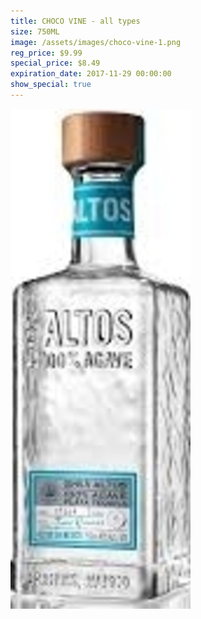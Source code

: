 ```yaml
---
title: CHOCO VINE - all types
size: 750ML
image: /assets/images/choco-vine-1.png
reg_price: $9.99
special_price: $8.49
expiration_date: 2017-11-29 00:00:00
show_special: true
---
```



![](/assets/images/versions/olmeca-2-1---x----288-800x---.jpg)